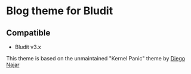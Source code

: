 # Blog theme for Bludit 

## Compatible
- Bludit v3.x

This theme is based on the unmaintained "Kernel Panic" theme by [Diego Najar](https://github.com/dignajar)
